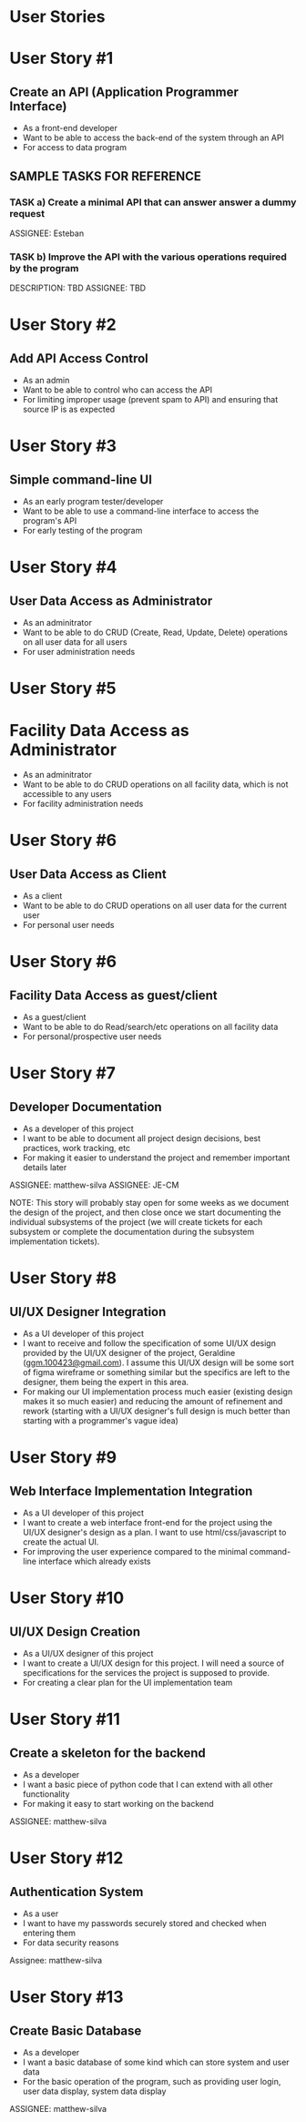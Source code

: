 # User Stories

# User Story #1

## Create an API (Application Programmer Interface)

- As a front-end developer
- Want to be able to access the back-end of the system through an API
- For access to data program

## SAMPLE TASKS FOR REFERENCE

### TASK a) Create a minimal API that can answer answer a dummy request
ASSIGNEE: Esteban 

### TASK b) Improve the API with the various operations required by the program
DESCRIPTION: TBD
ASSIGNEE:  TBD


# User Story #2

## Add API Access Control

- As an admin
- Want to be able to control who can access the API
- For limiting improper usage (prevent spam to API) and ensuring that source IP is as expected

# User Story #3

## Simple command-line UI

- As an early program tester/developer
- Want to be able to use a command-line interface to access the program's API
- For early testing of the program

# User Story #4

## User Data Access as Administrator

- As an adminitrator
- Want to be able to do CRUD (Create, Read, Update, Delete) operations on all user data for all users
- For user administration needs

# User Story #5

# Facility Data Access as Administrator

- As an adminitrator
- Want to be able to do CRUD operations on all facility data, which is not accessible to any users
- For facility administration needs

# User Story #6

## User Data Access as Client

- As a client
- Want to be able to do CRUD operations on all user data for the current user
- For personal user needs

# User Story #6

## Facility Data Access as guest/client

- As a guest/client
- Want to be able to do Read/search/etc operations on all facility data
- For personal/prospective user needs

# User Story #7

## Developer Documentation

- As a developer of this project
- I want to be able to document all project design decisions, best practices, work tracking, etc
- For making it easier to understand the project and remember important details later

ASSIGNEE: matthew-silva
ASSIGNEE: JE-CM

NOTE: This story will probably stay open for some weeks as we document the design of the project, and then close once we start documenting the individual subsystems of the project (we will create tickets for each subsystem or complete the documentation during the subsystem implementation tickets).

# User Story #8

## UI/UX Designer Integration

- As a UI developer of this project
- I want to receive and follow the specification of some UI/UX design provided by the UI/UX designer of the project, Geraldine (ggm.100423@gmail.com). I assume this UI/UX design will be some sort of figma wireframe or something similar but the specifics are left to the designer, them being the expert in this area.
- For making our UI implementation process much easier (existing design makes it so much easier) and reducing the amount of refinement and rework (starting with a UI/UX designer's full design is much better than starting with a programmer's vague idea)

# User Story #9

## Web Interface Implementation Integration

- As a UI developer of this project
- I want to create a web interface front-end for the project using the UI/UX designer's design as a plan. I want to use html/css/javascript to create the actual UI.
- For improving the user experience compared to the minimal command-line interface which already exists

# User Story #10

## UI/UX Design Creation

- As a UI/UX designer of this project
- I want to create a UI/UX design for this project. I will need a source of specifications for the services the project is supposed to provide. 
- For creating a clear plan for the UI implementation team

# User Story #11

## Create a skeleton for the backend

- As a developer
- I want a basic piece of python code that I can extend with all other functionality
- For making it easy to start working on the backend

ASSIGNEE: matthew-silva

# User Story #12

## Authentication System

- As a user
- I want to have my passwords securely stored and checked when entering them
- For data security reasons

Assignee: matthew-silva

# User Story #13

## Create Basic Database

- As a developer
- I want a basic database of some kind which can store system and user data
- For the basic operation of the program, such as providing user login, user data display, system data display

ASSIGNEE: matthew-silva
